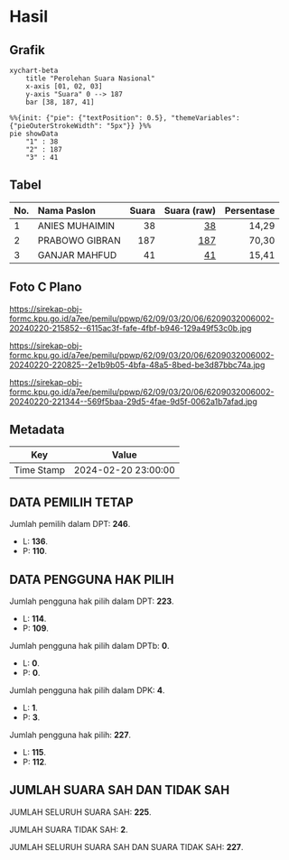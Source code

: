 # Hasil

## Grafik

```mermaid
xychart-beta
    title "Perolehan Suara Nasional"
    x-axis [01, 02, 03]
    y-axis "Suara" 0 --> 187
    bar [38, 187, 41]
```

```mermaid
%%{init: {"pie": {"textPosition": 0.5}, "themeVariables": {"pieOuterStrokeWidth": "5px"}} }%%
pie showData
    "1" : 38
    "2" : 187
    "3" : 41
```

## Tabel

| No. | Nama Paslon    | Suara | Suara (raw) | Persentase |
|:--- |:-------------- | -----:| -----------:| ----------:|
| 1   | ANIES MUHAIMIN | 38    | [38][p-1]   | 14,29      |
| 2   | PRABOWO GIBRAN | 187   | [187][p-2]  | 70,30      |
| 3   | GANJAR MAHFUD  | 41    | [41][p-3]   | 15,41      |


[p-1]: https://github.com/gigit-pemilu/pemilu-2024/blob/main/pilpres/hitung-suara/sub/62-kalimantan-tengah/sub/09-lamandau/sub/03-bulik/sub/2006-bunut/sub/002-tps/sub/paslon-1.txt
[p-2]: https://github.com/gigit-pemilu/pemilu-2024/blob/main/pilpres/hitung-suara/sub/62-kalimantan-tengah/sub/09-lamandau/sub/03-bulik/sub/2006-bunut/sub/002-tps/sub/paslon-2.txt
[p-3]: https://github.com/gigit-pemilu/pemilu-2024/blob/main/pilpres/hitung-suara/sub/62-kalimantan-tengah/sub/09-lamandau/sub/03-bulik/sub/2006-bunut/sub/002-tps/sub/paslon-3.txt

## Foto C Plano

https://sirekap-obj-formc.kpu.go.id/a7ee/pemilu/ppwp/62/09/03/20/06/6209032006002-20240220-215852--6115ac3f-fafe-4fbf-b946-129a49f53c0b.jpg

https://sirekap-obj-formc.kpu.go.id/a7ee/pemilu/ppwp/62/09/03/20/06/6209032006002-20240220-220825--2e1b9b05-4bfa-48a5-8bed-be3d87bbc74a.jpg

https://sirekap-obj-formc.kpu.go.id/a7ee/pemilu/ppwp/62/09/03/20/06/6209032006002-20240220-221344--569f5baa-29d5-4fae-9d5f-0062a1b7afad.jpg


## Metadata

| Key        | Value               |
| ---------- | ------------------- |
| Time Stamp | 2024-02-20 23:00:00 |


## DATA PEMILIH TETAP

Jumlah pemilih dalam DPT: **246**.
 * L: **136**.
 * P: **110**.

## DATA PENGGUNA HAK PILIH

Jumlah pengguna hak pilih dalam DPT: **223**.
 * L: **114**.
 * P: **109**.

Jumlah pengguna hak pilih dalam DPTb: **0**.
 * L: **0**.
 * P: **0**.

Jumlah pengguna hak pilih dalam DPK: **4**.
 * L: **1**.
 * P: **3**.

Jumlah pengguna hak pilih: **227**.
 * L: **115**.
 * P: **112**.

## JUMLAH SUARA SAH DAN TIDAK SAH

JUMLAH SELURUH SUARA SAH: **225**.

JUMLAH SUARA TIDAK SAH: **2**.

JUMLAH SELURUH SUARA SAH DAN SUARA TIDAK SAH: **227**.


